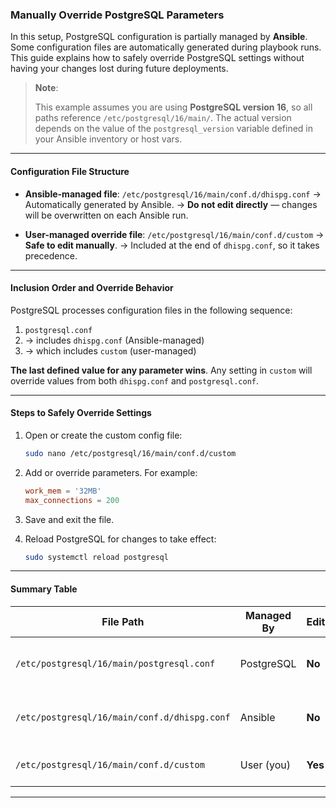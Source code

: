 ### Manually Override PostgreSQL Parameters

In this setup, PostgreSQL configuration is partially managed by **Ansible**. Some configuration files are automatically generated during playbook runs. This guide explains how to safely override PostgreSQL settings without having your changes lost during future deployments.

> **Note**:
>
> This example assumes you are using **PostgreSQL version 16**, so all paths reference `/etc/postgresql/16/main/`.
> The actual version depends on the value of the `postgresql_version` variable defined in your Ansible inventory or host vars.

---

####   Configuration File Structure

* **Ansible-managed file**:
  `/etc/postgresql/16/main/conf.d/dhispg.conf`
  → Automatically generated by Ansible.
  → **Do not edit directly** — changes will be overwritten on each Ansible run.

* **User-managed override file**:
  `/etc/postgresql/16/main/conf.d/custom`
  → **Safe to edit manually**.
  → Included at the end of `dhispg.conf`, so it takes precedence.

---

#### Inclusion Order and Override Behavior

PostgreSQL processes configuration files in the following sequence:

1. `postgresql.conf`
2. → includes `dhispg.conf` (Ansible-managed)
3. → which includes `custom` (user-managed)

**The last defined value for any parameter wins**.
Any setting in `custom` will override values from both `dhispg.conf` and `postgresql.conf`.

---

#### Steps to Safely Override Settings

1. Open or create the custom config file:

   ```bash
   sudo nano /etc/postgresql/16/main/conf.d/custom
   ```

2. Add or override parameters. For example:

   ```conf
   work_mem = '32MB'
   max_connections = 200
   ```

3. Save and exit the file.

4. Reload PostgreSQL for changes to take effect:

   ```bash
   sudo systemctl reload postgresql
   ```

---

#### Summary Table

| File Path                                    | Managed By | Editable? | Notes                                           |
| -------------------------------------------- | ---------- | --------- | ----------------------------------------------- |
| `/etc/postgresql/16/main/postgresql.conf`    | PostgreSQL | **No**         | Includes Ansible-managed configs                |
| `/etc/postgresql/16/main/conf.d/dhispg.conf` | Ansible    | **No**         | Automatically overwritten on every playbook run |
| `/etc/postgresql/16/main/conf.d/custom`      | User (you) | **Yes**         | Safely used for manual overrides                |

---


